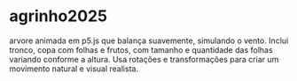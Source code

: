 # agrinho2025
arvore animada em p5.js que balança suavemente, simulando o vento. Inclui tronco, copa com folhas e frutos, com tamanho e quantidade das folhas variando conforme a altura. Usa rotações e transformações para criar um movimento natural e visual realista.
